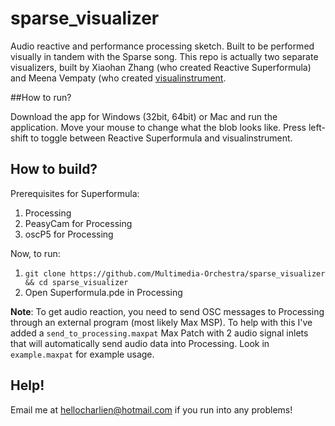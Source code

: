 sparse_visualizer
=====================

Audio reactive and performance processing sketch. Built to be performed visually in tandem with the Sparse song. This repo is actually two separate visualizers, built by Xiaohan Zhang (who created Reactive Superformula) and Meena Vempaty (who created [visualinstrument](http://www.multimediaorchestra.com/projects/visualinstrument).

##How to run?

Download the app for Windows (32bit, 64bit) or Mac and run the application. Move your mouse to change what the blob looks like. Press left-shift to toggle between Reactive Superformula and visualinstrument.

## How to build? 

Prerequisites for Superformula:

1. Processing
2. PeasyCam for Processing
3. oscP5 for Processing

Now, to run:

1. ```git clone https://github.com/Multimedia-Orchestra/sparse_visualizer && cd sparse_visualizer```
2. Open Superformula.pde in Processing

**Note**: To get audio reaction, you need to send OSC messages to Processing through an external program (most likely Max MSP). To help with this I've added a ```send_to_processing.maxpat``` Max Patch with 2 audio signal inlets that will automatically send audio data into Processing. Look in ```example.maxpat``` for example usage. 

## Help!

Email me at hellocharlien@hotmail.com if you run into any problems!
